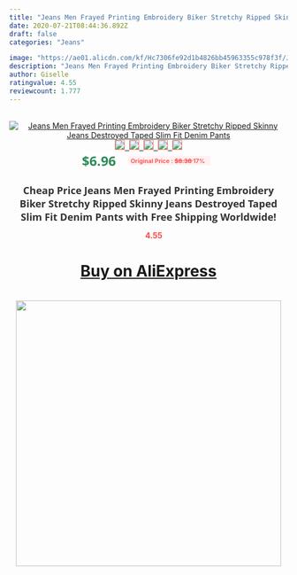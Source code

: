 ```yaml
---
title: "Jeans Men Frayed Printing Embroidery Biker Stretchy Ripped Skinny Jeans Destroyed Taped Slim Fit Denim Pants"
date: 2020-07-21T08:44:36.892Z
draft: false
categories: "Jeans"

image: "https://ae01.alicdn.com/kf/Hc7306fe92d1b4826bb45963355c978f3f/Jeans-Men-Frayed-Printing-Embroidery-Biker-Stretchy-Ripped-Skinny-Jeans-Destroyed-Taped-Slim-Fit-Denim-Pants.jpg"
description: "Jeans Men Frayed Printing Embroidery Biker Stretchy Ripped Skinny Jeans Destroyed Taped Slim Fit Denim Pants"
author: Giselle
ratingvalue: 4.55
reviewcount: 1.777
---
```

<br>
<div style="text-align: center;">
<a href="https://s.click.aliexpress.com/e/_AkgcnT" target="_blank" rel="nofollow noopener noreferrer"><img alt="Jeans Men Frayed Printing Embroidery Biker Stretchy Ripped Skinny Jeans Destroyed Taped Slim Fit Denim Pants" class="magnifier-image" src="https://ae01.alicdn.com/kf/Hc7306fe92d1b4826bb45963355c978f3f/Jeans-Men-Frayed-Printing-Embroidery-Biker-Stretchy-Ripped-Skinny-Jeans-Destroyed-Taped-Slim-Fit-Denim-Pants.jpg_640x640.jpg">
<br>
<img style="border:1px solid salmon" src="https://ae01.alicdn.com/kf/Hc7306fe92d1b4826bb45963355c978f3f/Jeans-Men-Frayed-Printing-Embroidery-Biker-Stretchy-Ripped-Skinny-Jeans-Destroyed-Taped-Slim-Fit-Denim-Pants.jpg_120x120.jpg">&nbsp;&nbsp;<img style="border:1px solid salmon" src="https://ae01.alicdn.com/kf/H5b0e02ef15674abebbbae98d2caf758cR/Jeans-Men-Frayed-Printing-Embroidery-Biker-Stretchy-Ripped-Skinny-Jeans-Destroyed-Taped-Slim-Fit-Denim-Pants.jpg_120x120.jpg">&nbsp;&nbsp;<img style="border:1px solid salmon" src="https://ae01.alicdn.com/kf/H491a78fea35341259378b938b4d971b3l/Jeans-Men-Frayed-Printing-Embroidery-Biker-Stretchy-Ripped-Skinny-Jeans-Destroyed-Taped-Slim-Fit-Denim-Pants.jpg_120x120.jpg">&nbsp;&nbsp;<img style="border:1px solid salmon" src="https://ae01.alicdn.com/kf/Hc39669087a9442a58485664bd6b5c5cbh/Jeans-Men-Frayed-Printing-Embroidery-Biker-Stretchy-Ripped-Skinny-Jeans-Destroyed-Taped-Slim-Fit-Denim-Pants.jpg_120x120.jpg">&nbsp;&nbsp;<img style="border:1px solid salmon" src="https://ae01.alicdn.com/kf/H23e89df564434db0b21b16ef2f0ef62bZ/Jeans-Men-Frayed-Printing-Embroidery-Biker-Stretchy-Ripped-Skinny-Jeans-Destroyed-Taped-Slim-Fit-Denim-Pants.jpg_120x120.jpg"></a></div><br0>
<div style="text-align: center;"><span style="background-color: white; border: 0px; box-sizing: border-box; color: seagreen; display: inline-block; font-family: &quot;open sans&quot; , &quot;arial&quot; , &quot;helvetica&quot; , sans-serif , &quot;heiti&quot;; font-size: 24px; font-stretch: inherit; font-weight: 700; line-height: inherit; margin: 0px 10px 0px 0px; padding: 0px; vertical-align: middle;">$6.96 </span>
<span style="background: rgb(255 , 241 , 241); border-radius: 3px; border: 0px; box-sizing: border-box; color: #ff4747; display: inline-block; font-family: inherit; font-size: 12px; font-stretch: inherit; font-style: inherit; font-variant: inherit; font-weight: 600; line-height: inherit; margin: 0px; padding: 2px 5px; transform: scale(0.9); vertical-align: middle;">Original Price : <b style="text-decoration: line-through;">$8.38 </b> 17%&nbsp;&nbsp;</span></div>
<h1 style="color: #333333; display: inline-block; font-family: &quot;open sans&quot; , &quot;arial&quot; , &quot;helvetica&quot; , sans-serif , &quot;heiti&quot;; font-size: 18px; font-stretch: inherit; font-weight: 700; text-align: center;">Cheap Price Jeans Men Frayed Printing Embroidery Biker Stretchy Ripped Skinny Jeans Destroyed Taped Slim Fit Denim Pants with Free Shipping Worldwide!</h1>
<div style="color: #ff4747; text-align: center;">
<img src="https://4.bp.blogspot.com/-M0ZcTcb-5uY/XleCXlxnR4I/AAAAAAAAAEc/OrjgMkXV1oMQFaCRZj5HQwOCBcu3w1FegCPcBGAYYCw/s1600/star.png" style="height: 15px;">&nbsp;<b>4.55</b></div>
<div class="button_cont" align="center"><a class="buynow_a" href="https://s.click.aliexpress.com/e/_AkgcnT" target="_blank" rel="nofollow noopener noreferrer"><H1>Buy on AliExpress</H1></a></div><br>
<div class="separator" style="clear: both; text-align: center;">
<img src="https://lh3.googleusercontent.com/-pTy5HemUv9M/XlePHvY0dAI/AAAAAAAAAE4/0nX5iRUoIWY8eMW9Dpxeirr157OZliDIgCLcBGAsYHQ/s1600/badge.gif" width="480">
</div>

